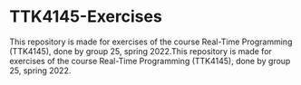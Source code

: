 # TTK4145-Exercises

This repository is made for exercises of the course Real-Time Programming (TTK4145), done by group 25, spring 2022.This repository is made for exercises of the course Real-Time Programming (TTK4145), done by group 25, spring 2022.
